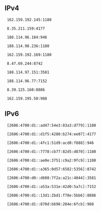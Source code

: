 ## IPv4
```
 162.159.192.145:1180
```
```
 8.35.211.159:4177
```
```
 188.114.96.184:946
```
```
 188.114.98.236:1180
```
```
 162.159.192.169:1180
```
```
 8.47.69.244:8742
```
```
 188.114.97.151:3581
```
```
 188.114.96.77:7152
```
```
 8.39.125.160:8886
```
```
 162.159.195.50:988
```

## IPv6
```
 [2606:4700:d1::ad47:54e3:83a3:d779]:1180
```
```
 [2606:4700:d1::d1f5:4280:b274:ee07]:4177
```
```
 [2606:4700:d1::4fc1:51d9:acd0:f888]:946
```
```
 [2606:4700:d1::7778:cb77:82d5:d870]:1180
```
```
 [2606:4700:d1::ae0e:3751:c9a2:9fc9]:1180
```
```
 [2606:4700:d1::a365:0d57:6582:5356]:8742
```
```
 [2606:4700:d0::d608:7f2a:a21c:4844]:3581
```
```
 [2606:4700:d1::a53a:531e:42d0:5a7c]:7152
```
```
 [2606:4700:d1::13d1:2bd1:f78e:5bb6]:8886
```
```
 [2606:4700:d1::870d:b698:204e:6fcb]:988
```
